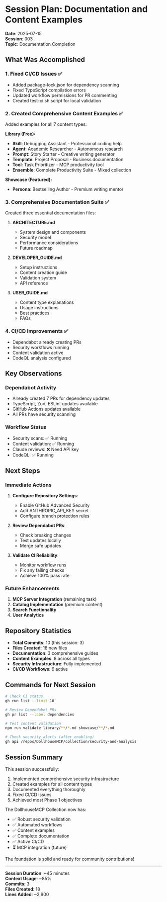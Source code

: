 # Session Plan: Documentation and Content Examples

**Date**: 2025-07-15  
**Session**: 003  
**Topic**: Documentation Completion

## What Was Accomplished

### 1. Fixed CI/CD Issues ✅
- Added package-lock.json for dependency scanning
- Fixed TypeScript compilation errors
- Updated workflow permissions for PR commenting
- Created test-ci.sh script for local validation

### 2. Created Comprehensive Content Examples ✅
Added examples for all 7 content types:

**Library (Free):**
- **Skill**: Debugging Assistant - Professional coding help
- **Agent**: Academic Researcher - Autonomous research  
- **Prompt**: Story Starter - Creative writing generator
- **Template**: Project Proposal - Business documentation
- **Tool**: Task Prioritizer - MCP productivity tool
- **Ensemble**: Complete Productivity Suite - Mixed collection

**Showcase (Featured):**
- **Persona**: Bestselling Author - Premium writing mentor

### 3. Comprehensive Documentation Suite ✅
Created three essential documentation files:

1. **ARCHITECTURE.md**
   - System design and components
   - Security model
   - Performance considerations
   - Future roadmap

2. **DEVELOPER_GUIDE.md**
   - Setup instructions
   - Content creation guide
   - Validation system
   - API reference

3. **USER_GUIDE.md**
   - Content type explanations
   - Usage instructions
   - Best practices
   - FAQs

### 4. CI/CD Improvements ✅
- Dependabot already creating PRs
- Security workflows running
- Content validation active
- CodeQL analysis configured

## Key Observations

### Dependabot Activity
- Already created 7 PRs for dependency updates
- TypeScript, Zod, ESLint updates available
- GitHub Actions updates available
- All PRs have security scanning

### Workflow Status
- Security scans: ✅ Running
- Content validation: ✅ Running
- Claude reviews: ❌ Need API key
- CodeQL: ✅ Running

## Next Steps

### Immediate Actions
1. **Configure Repository Settings**:
   - Enable GitHub Advanced Security
   - Add ANTHROPIC_API_KEY secret
   - Configure branch protection rules

2. **Review Dependabot PRs**:
   - Check breaking changes
   - Test updates locally
   - Merge safe updates

3. **Validate CI Reliability**:
   - Monitor workflow runs
   - Fix any failing checks
   - Achieve 100% pass rate

### Future Enhancements
1. **MCP Server Integration** (remaining task)
2. **Catalog Implementation** (premium content)
3. **Search Functionality**
4. **User Analytics**

## Repository Statistics

- **Total Commits**: 10 (this session: 3)
- **Files Created**: 18 new files
- **Documentation**: 3 comprehensive guides
- **Content Examples**: 8 across all types
- **Security Infrastructure**: Fully implemented
- **CI/CD Workflows**: 6 active

## Commands for Next Session

```bash
# Check CI status
gh run list --limit 10

# Review Dependabot PRs
gh pr list --label dependencies

# Test content validation
npm run validate library/**/*.md showcase/**/*.md

# Check security alerts (after enabling)
gh api /repos/DollhouseMCP/collection/security-and-analysis
```

## Session Summary

This session successfully:
1. Implemented comprehensive security infrastructure
2. Created examples for all content types
3. Documented everything thoroughly
4. Fixed CI/CD issues
5. Achieved most Phase 1 objectives

The DollhouseMCP Collection now has:
- ✅ Robust security validation
- ✅ Automated workflows
- ✅ Content examples
- ✅ Complete documentation
- ✅ Active CI/CD
- ⏳ MCP integration (future)

The foundation is solid and ready for community contributions!

---

**Session Duration**: ~45 minutes  
**Context Usage**: ~85%  
**Commits**: 3  
**Files Created**: 18  
**Lines Added**: ~2,900